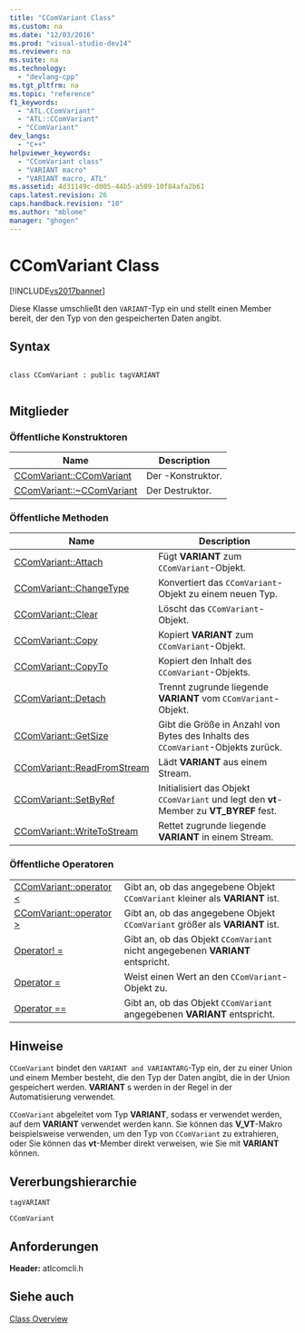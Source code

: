 ```yaml
---
title: "CComVariant Class"
ms.custom: na
ms.date: "12/03/2016"
ms.prod: "visual-studio-dev14"
ms.reviewer: na
ms.suite: na
ms.technology: 
  - "devlang-cpp"
ms.tgt_pltfrm: na
ms.topic: "reference"
f1_keywords: 
  - "ATL.CComVariant"
  - "ATL::CComVariant"
  - "CComVariant"
dev_langs: 
  - "C++"
helpviewer_keywords: 
  - "CComVariant class"
  - "VARIANT macro"
  - "VARIANT macro, ATL"
ms.assetid: 4d31149c-d005-44b5-a509-10f84afa2b61
caps.latest.revision: 26
caps.handback.revision: "10"
ms.author: "mblome"
manager: "ghogen"
---
```

# CComVariant Class
[!INCLUDE[vs2017banner](../../assembler/inline/includes/vs2017banner.md)]

Diese Klasse umschließt den `VARIANT`\-Typ ein und stellt einen Member bereit, der den Typ von den gespeicherten Daten angibt.  
  
## Syntax  
  
```  
  
class CComVariant : public tagVARIANT  
  
```  
  
## Mitglieder  
  
### Öffentliche Konstruktoren  
  
|Name|Description|  
|----------|-----------------|  
|[CComVariant::CComVariant](../Topic/CComVariant::CComVariant.md)|Der \-Konstruktor.|  
|[CComVariant::~CComVariant](../Topic/CComVariant::~CComVariant.md)|Der Destruktor.|  
  
### Öffentliche Methoden  
  
|Name|Description|  
|----------|-----------------|  
|[CComVariant::Attach](../Topic/CComVariant::Attach.md)|Fügt **VARIANT** zum `CComVariant`\-Objekt.|  
|[CComVariant::ChangeType](../Topic/CComVariant::ChangeType.md)|Konvertiert das `CComVariant`\-Objekt zu einem neuen Typ.|  
|[CComVariant::Clear](../Topic/CComVariant::Clear.md)|Löscht das `CComVariant`\-Objekt.|  
|[CComVariant::Copy](../Topic/CComVariant::Copy.md)|Kopiert **VARIANT** zum `CComVariant`\-Objekt.|  
|[CComVariant::CopyTo](../Topic/CComVariant::CopyTo.md)|Kopiert den Inhalt des `CComVariant`\-Objekts.|  
|[CComVariant::Detach](../Topic/CComVariant::Detach.md)|Trennt zugrunde liegende **VARIANT** vom `CComVariant`\-Objekt.|  
|[CComVariant::GetSize](../Topic/CComVariant::GetSize.md)|Gibt die Größe in Anzahl von Bytes des Inhalts des `CComVariant`\-Objekts zurück.|  
|[CComVariant::ReadFromStream](../Topic/CComVariant::ReadFromStream.md)|Lädt **VARIANT** aus einem Stream.|  
|[CComVariant::SetByRef](../Topic/CComVariant::SetByRef.md)|Initialisiert das Objekt `CComVariant` und legt den **vt**\-Member zu **VT\_BYREF** fest.|  
|[CComVariant::WriteToStream](../Topic/CComVariant::WriteToStream.md)|Rettet zugrunde liegende **VARIANT** in einem Stream.|  
  
### Öffentliche Operatoren  
  
|||  
|-|-|  
|[CComVariant::operator \<](../Topic/CComVariant::operator%20%3C.md)|Gibt an, ob das angegebene Objekt `CComVariant` kleiner als **VARIANT** ist.|  
|[CComVariant::operator \>](../Topic/CComVariant::operator%20%3E.md)|Gibt an, ob das angegebene Objekt `CComVariant` größer als **VARIANT** ist.|  
|[Operator\! \=](../Topic/CComVariant::operator%20!=.md)|Gibt an, ob das Objekt `CComVariant` nicht angegebenen **VARIANT** entspricht.|  
|[Operator \=](../Topic/CComVariant::operator%20=.md)|Weist einen Wert an den `CComVariant`\-Objekt zu.|  
|[Operator \=\=](../Topic/CComVariant::operator%20==.md)|Gibt an, ob das Objekt `CComVariant` angegebenen **VARIANT** entspricht.|  
  
## Hinweise  
 `CComVariant` bindet den `VARIANT and VARIANTARG`\-Typ ein, der zu einer Union und einem Member besteht, die den Typ der Daten angibt, die in der Union gespeichert werden.  **VARIANT** s werden in der Regel in der Automatisierung verwendet.  
  
 `CComVariant` abgeleitet vom Typ **VARIANT**, sodass er verwendet werden, auf dem **VARIANT** verwendet werden kann.  Sie können das **V\_VT**\-Makro beispielsweise verwenden, um den Typ von `CComVariant` zu extrahieren, oder Sie können das **vt**\-Member direkt verweisen, wie Sie mit **VARIANT** können.  
  
## Vererbungshierarchie  
 `tagVARIANT`  
  
 `CComVariant`  
  
## Anforderungen  
 **Header:**  atlcomcli.h  
  
## Siehe auch  
 [Class Overview](../../atl/atl-class-overview.md)